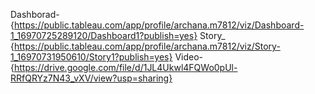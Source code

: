 Dashborad- {https://public.tableau.com/app/profile/archana.m7812/viz/Dashboard-1_16970725289120/Dashboard1?publish=yes}
Story_ {https://public.tableau.com/app/profile/archana.m7812/viz/Story-1_16970731950610/Story1?publish=yes}
Video-{https://drive.google.com/file/d/1JL4Ukwl4FQWo0pUl-RRfQRYz7N43_vXV/view?usp=sharing}
